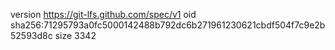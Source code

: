 version https://git-lfs.github.com/spec/v1
oid sha256:71295793a0fc5000142488b792dc6b271961230621cbdf504f7c9e2b52593d8c
size 3342
